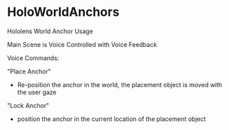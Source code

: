 # HoloWorldAnchors
Hololens World Anchor Usage

Main Scene is Voice Controlled with Voice Feedback

Voice Commands:

"Place Anchor" 
- Re-position the anchor in the world, the placement object is moved with the user gaze

"Lock Anchor" 
- position the anchor in the current location of the placement object

